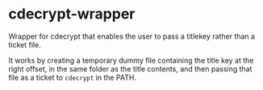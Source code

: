 # cdecrypt-wrapper
Wrapper for cdecrypt that enables the user to pass a titlekey rather than a ticket file.

It works by creating a temporary dummy file containing the title key at the right offset, in the same folder as the title contents, and then passing that file as a ticket to `cdecrypt` in the PATH.
